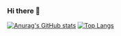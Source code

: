 ### Hi there 👋

<!--
**zhanghaifei1997/zhanghaifei1997** is a ✨ _special_ ✨ repository because its `README.md` (this file) appears on your GitHub profile.

Here are some ideas to get you started:

- 🔭 I’m currently working on ...
- 🌱 I’m currently learning ...
- 👯 I’m looking to collaborate on ...
- 🤔 I’m looking for help with ...
- 💬 Ask me about ...
- 📫 How to reach me: ...
- 😄 Pronouns: ...
- ⚡ Fun fact: ...
-->
[![Anurag's GitHub stats](https://github-readme-stats.vercel.app/api?username=zhanghaifei1997)](https://github.com/anuraghazra/github-readme-stats)
[![Top Langs](https://github-readme-stats.vercel.app/api/top-langs/?username=zhanghaifei1997)](https://github.com/anuraghazra/github-readme-stats)

